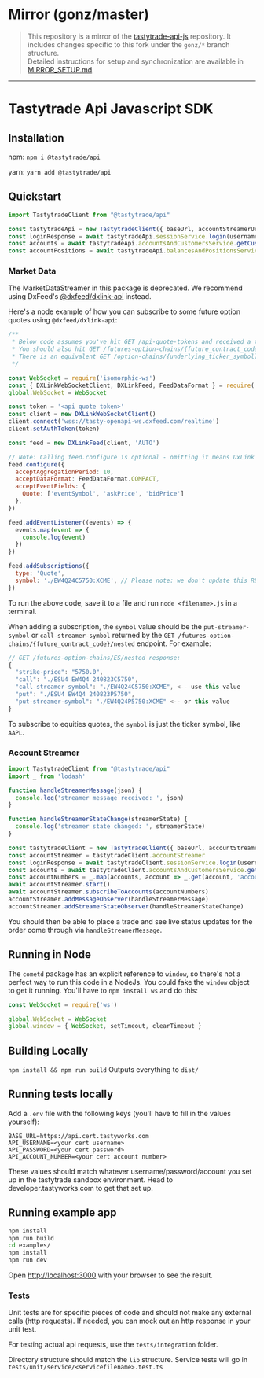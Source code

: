 # Mirror (gonz/master)

> This repository is a mirror of the [tastytrade-api-js](https://github.com/tastytrade/tastytrade-api-js) repository. It includes changes specific to this fork under the `gonz/*` branch structure.  
> Detailed instructions for setup and synchronization are available in [MIRROR_SETUP.md](MIRROR_SETUP.md).

---

# Tastytrade Api Javascript SDK

## Installation
npm:
`npm i @tastytrade/api`

yarn:
`yarn add @tastytrade/api`

## Quickstart
```js
import TastytradeClient from "@tastytrade/api"

const tastytradeApi = new TastytradeClient({ baseUrl, accountStreamerUrl })
const loginResponse = await tastytradeApi.sessionService.login(usernameOrEmail, password)
const accounts = await tastytradeApi.accountsAndCustomersService.getCustomerAccounts()
const accountPositions = await tastytradeApi.balancesAndPositionsService.getPositionsList(accounts[0].account['account-number'])
```

### Market Data
The MarketDataStreamer in this package is deprecated. We recommend using DxFeed's [@dxfeed/dxlink-api](https://github.com/dxFeed/dxLink/blob/main/dxlink-javascript/dxlink-api/README.md) instead.

Here's a node example of how you can subscribe to some future option quotes using `@dxfeed/dxlink-api`:
```js
/**
 * Below code assumes you've hit GET /api-quote-tokens and received a token
 * You should also hit GET /futures-option-chains/{future_contract_code}/nested to get the future options you want to subscribe to
 * There is an equivalent GET /option-chains/{underlying_ticker_symbol}/nested for equity options
 */

const WebSocket = require('isomorphic-ws')
const { DXLinkWebSocketClient, DXLinkFeed, FeedDataFormat } = require('@dxfeed/dxlink-api')
global.WebSocket = WebSocket

const token = '<api quote token>'
const client = new DXLinkWebSocketClient()
client.connect('wss://tasty-openapi-ws.dxfeed.com/realtime')
client.setAuthToken(token)

const feed = new DXLinkFeed(client, 'AUTO')

// Note: Calling feed.configure is optional - omitting it means DxLink will return all fields
feed.configure({
  acceptAggregationPeriod: 10,
  acceptDataFormat: FeedDataFormat.COMPACT,
  acceptEventFields: {
    Quote: ['eventSymbol', 'askPrice', 'bidPrice']
  },
})

feed.addEventListener((events) => {
  events.map(event => {
    console.log(event)
  })
})

feed.addSubscriptions({
  type: 'Quote',
  symbol: './EW4Q24C5750:XCME', // Please note: we don't update this README daily. This symbol may be expired. You'll have to find an unexpired symbol.
})
```

To run the above code, save it to a file and run `node <filename>.js` in a terminal.

When adding a subscription, the `symbol` value should be the `put-streamer-symbol` or `call-streamer-symbol` returned by the `GET /futures-option-chains/{future_contract_code}/nested` endpoint. For example:
```js
// GET /futures-option-chains/ES/nested response:
{
  "strike-price": "5750.0",
  "call": "./ESU4 EW4Q4 240823C5750",
  "call-streamer-symbol": "./EW4Q24C5750:XCME", <-- use this value
  "put": "./ESU4 EW4Q4 240823P5750",
  "put-streamer-symbol": "./EW4Q24P5750:XCME" <-- or this value
}
```

To subscribe to equities quotes, the `symbol` is just the ticker symbol, like `AAPL`.

### Account Streamer
```js
import TastytradeClient from "@tastytrade/api"
import _ from 'lodash'

function handleStreamerMessage(json) {
  console.log('streamer message received: ', json)
}

function handleStreamerStateChange(streamerState) {
  console.log('streamer state changed: ', streamerState)
}

const tastytradeClient = new TastytradeClient({ baseUrl, accountStreamerUrl })
const accountStreamer = tastytradeClient.accountStreamer
const loginResponse = await tastytradeClient.sessionService.login(usernameOrEmail, password)
const accounts = await tastytradeClient.accountsAndCustomersService.getCustomerAccounts()
const accountNumbers = _.map(accounts, account => _.get(account, 'account.account-number'))
await accountStreamer.start()
await accountStreamer.subscribeToAccounts(accountNumbers)
accountStreamer.addMessageObserver(handleStreamerMessage)
accountStreamer.addStreamerStateObserver(handleStreamerStateChange)
```

You should then be able to place a trade and see live status updates for the order come through via `handleStreamerMessage`.

## Running in Node
The `cometd` package has an explicit reference to `window`, so there's not a perfect way to run this code in a NodeJs. You could fake the `window` object to get it running. You'll have to `npm install ws` and do this:

```js
const WebSocket = require('ws')

global.WebSocket = WebSocket
global.window = { WebSocket, setTimeout, clearTimeout }
```

## Building Locally
`npm install && npm run build`
Outputs everything to `dist/`

## Running tests locally
Add a `.env` file with the following keys (you'll have to fill in the values yourself):

```
BASE_URL=https://api.cert.tastyworks.com
API_USERNAME=<your cert username>
API_PASSWORD=<your cert password>
API_ACCOUNT_NUMBER=<your cert account number>
```

These values should match whatever username/password/account you set up in the tastytrade sandbox environment. Head to developer.tastyworks.com to get that set up.

## Running example app
```sh
npm install
npm run build
cd examples/
npm install
npm run dev
```

Open [http://localhost:3000](http://localhost:3000) with your browser to see the result.

### Tests
Unit tests are for specific pieces of code and should not make any external calls (http requests). If needed, you can mock out an http response in your unit test.

For testing actual api requests, use the `tests/integration` folder.

Directory structure should match the `lib` structure. Service tests will go in `tests/unit/service/<servicefilename>.test.ts`
